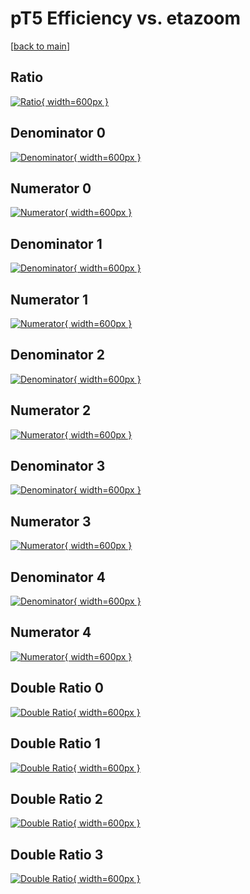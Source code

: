 # pT5 Efficiency vs. etazoom

[[back to main](./)]



## Ratio

[![Ratio](../mtv/var/pT5_vtr_211_1_eff_etazoom.png){ width=600px }](../mtv/var/pT5_vtr_211_1_eff_etazoom.pdf)

## Denominator 0

[![Denominator](../mtv/den/pT5_vtr_211_1_eff_etazoom_den0.png){ width=600px }](../mtv/den/pT5_vtr_211_1_eff_etazoom_den0.pdf)

## Numerator 0

[![Numerator](../mtv/num/pT5_vtr_211_1_eff_etazoom_num0.png){ width=600px }](../mtv/num/pT5_vtr_211_1_eff_etazoom_num0.pdf)

## Denominator 1

[![Denominator](../mtv/den/pT5_vtr_211_1_eff_etazoom_den1.png){ width=600px }](../mtv/den/pT5_vtr_211_1_eff_etazoom_den1.pdf)

## Numerator 1

[![Numerator](../mtv/num/pT5_vtr_211_1_eff_etazoom_num1.png){ width=600px }](../mtv/num/pT5_vtr_211_1_eff_etazoom_num1.pdf)

## Denominator 2

[![Denominator](../mtv/den/pT5_vtr_211_1_eff_etazoom_den2.png){ width=600px }](../mtv/den/pT5_vtr_211_1_eff_etazoom_den2.pdf)

## Numerator 2

[![Numerator](../mtv/num/pT5_vtr_211_1_eff_etazoom_num2.png){ width=600px }](../mtv/num/pT5_vtr_211_1_eff_etazoom_num2.pdf)

## Denominator 3

[![Denominator](../mtv/den/pT5_vtr_211_1_eff_etazoom_den3.png){ width=600px }](../mtv/den/pT5_vtr_211_1_eff_etazoom_den3.pdf)

## Numerator 3

[![Numerator](../mtv/num/pT5_vtr_211_1_eff_etazoom_num3.png){ width=600px }](../mtv/num/pT5_vtr_211_1_eff_etazoom_num3.pdf)

## Denominator 4

[![Denominator](../mtv/den/pT5_vtr_211_1_eff_etazoom_den4.png){ width=600px }](../mtv/den/pT5_vtr_211_1_eff_etazoom_den4.pdf)

## Numerator 4

[![Numerator](../mtv/num/pT5_vtr_211_1_eff_etazoom_num4.png){ width=600px }](../mtv/num/pT5_vtr_211_1_eff_etazoom_num4.pdf)

## Double Ratio 0

[![Double Ratio](../mtv/ratio/pT5_vtr_211_1_eff_etazoom_ratio0.png){ width=600px }](../mtv/ratio/pT5_vtr_211_1_eff_etazoom_ratio0.pdf)

## Double Ratio 1

[![Double Ratio](../mtv/ratio/pT5_vtr_211_1_eff_etazoom_ratio1.png){ width=600px }](../mtv/ratio/pT5_vtr_211_1_eff_etazoom_ratio1.pdf)

## Double Ratio 2

[![Double Ratio](../mtv/ratio/pT5_vtr_211_1_eff_etazoom_ratio2.png){ width=600px }](../mtv/ratio/pT5_vtr_211_1_eff_etazoom_ratio2.pdf)

## Double Ratio 3

[![Double Ratio](../mtv/ratio/pT5_vtr_211_1_eff_etazoom_ratio3.png){ width=600px }](../mtv/ratio/pT5_vtr_211_1_eff_etazoom_ratio3.pdf)

